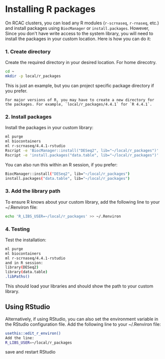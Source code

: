 # Installing R packages

On RCAC clusters, you can load any R modules (`r-scrnaseq`, `r-rnaseq`, etc.) and install packages using `BiocManager` or `install.packages`. However, Since you don't have write access to the system library, you will need to install the packages in your custom location. Here is how you can do it:

### 1.	Create directory

Create the required directory in your desired location. For home direcotry.

```bash
cd ~
mkdir -p local/r_packages
```

This is just an example, but you can project specific package directory if you prefer. 

```{note}
For major versions of R, you may have to create a new directory for the packages. For example, `local/r_packages/4.4.1` for `R 4.4.1`.
```

### 2.	 Install packages

Install the packages in your custom library:

```bash
ml purge
ml biocontainers
ml r-scrnaseq/4.4.1-rstudio
Rscript -e 'BiocManager::install("DESeq2", lib="~/local/r_packages")'
Rscript -e 'install.packages("data.table", lib="~/local/r_packages")'
```

You can also run this within an R session, if you prefer:

```bash
BiocManager::install("DESeq2", lib="~/local/r_packages")
install.packages("data.table", lib="~/local/r_packages")
```


### 3.	Add the library path

To ensure R knows about your custom library, add the following line to your ~/.Renviron file:

```bash
echo 'R_LIBS_USER=~/local/r_packages' >> ~/.Renviron
```

### 4.	Testing

Test the installation:

```bash
ml purge
ml biocontainers
ml r-scrnaseq/4.4.1-rstudio
and in R session:
library(DESeq2)
library(data.table)
.libPaths()
```

This should load your libraries and should show the path to your custom library.


## Using RStudio

Alternatively, if using RStudio, you can also set the environment variable in the RStudio configuration file. Add the following line to your ~/.Renviron file:

```bash
usethis::edit_r_environ()
Add the line:
R_LIBS_USER=~/local/r_packages
```

save and restart RStudio
